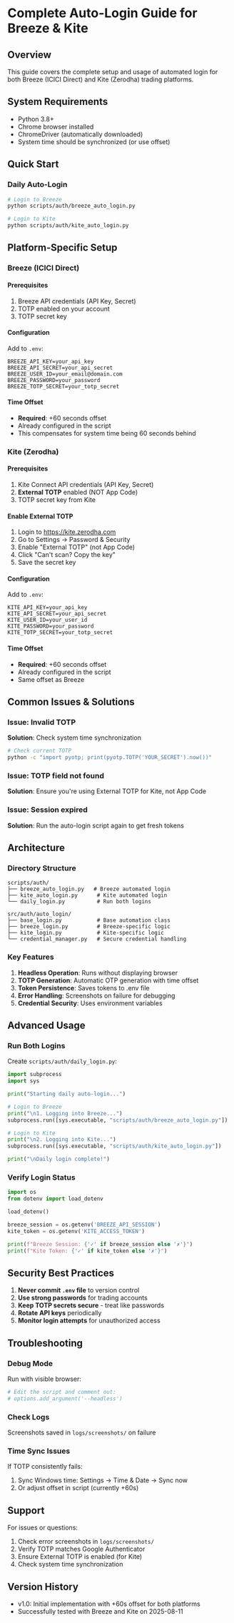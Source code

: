 # Complete Auto-Login Guide for Breeze & Kite

## Overview
This guide covers the complete setup and usage of automated login for both Breeze (ICICI Direct) and Kite (Zerodha) trading platforms.

## System Requirements
- Python 3.8+
- Chrome browser installed
- ChromeDriver (automatically downloaded)
- System time should be synchronized (or use offset)

## Quick Start

### Daily Auto-Login
```bash
# Login to Breeze
python scripts/auth/breeze_auto_login.py

# Login to Kite  
python scripts/auth/kite_auto_login.py
```

## Platform-Specific Setup

### Breeze (ICICI Direct)

#### Prerequisites
1. Breeze API credentials (API Key, Secret)
2. TOTP enabled on your account
3. TOTP secret key

#### Configuration
Add to `.env`:
```
BREEZE_API_KEY=your_api_key
BREEZE_API_SECRET=your_api_secret
BREEZE_USER_ID=your_email@domain.com
BREEZE_PASSWORD=your_password
BREEZE_TOTP_SECRET=your_totp_secret
```

#### Time Offset
- **Required**: +60 seconds offset
- Already configured in the script
- This compensates for system time being 60 seconds behind

### Kite (Zerodha)

#### Prerequisites
1. Kite Connect API credentials (API Key, Secret)
2. **External TOTP** enabled (NOT App Code)
3. TOTP secret key from Kite

#### Enable External TOTP
1. Login to https://kite.zerodha.com
2. Go to Settings → Password & Security
3. Enable "External TOTP" (not App Code)
4. Click "Can't scan? Copy the key"
5. Save the secret key

#### Configuration
Add to `.env`:
```
KITE_API_KEY=your_api_key
KITE_API_SECRET=your_api_secret
KITE_USER_ID=your_user_id
KITE_PASSWORD=your_password
KITE_TOTP_SECRET=your_totp_secret
```

#### Time Offset
- **Required**: +60 seconds offset
- Already configured in the script
- Same offset as Breeze

## Common Issues & Solutions

### Issue: Invalid TOTP
**Solution**: Check system time synchronization
```bash
# Check current TOTP
python -c "import pyotp; print(pyotp.TOTP('YOUR_SECRET').now())"
```

### Issue: TOTP field not found
**Solution**: Ensure you're using External TOTP for Kite, not App Code

### Issue: Session expired
**Solution**: Run the auto-login script again to get fresh tokens

## Architecture

### Directory Structure
```
scripts/auth/
├── breeze_auto_login.py   # Breeze automated login
├── kite_auto_login.py      # Kite automated login
└── daily_login.py          # Run both logins

src/auth/auto_login/
├── base_login.py           # Base automation class
├── breeze_login.py         # Breeze-specific logic
├── kite_login.py           # Kite-specific logic
└── credential_manager.py   # Secure credential handling
```

### Key Features
1. **Headless Operation**: Runs without displaying browser
2. **TOTP Generation**: Automatic OTP generation with time offset
3. **Token Persistence**: Saves tokens to .env file
4. **Error Handling**: Screenshots on failure for debugging
5. **Credential Security**: Uses environment variables

## Advanced Usage

### Run Both Logins
Create `scripts/auth/daily_login.py`:
```python
import subprocess
import sys

print("Starting daily auto-login...")

# Login to Breeze
print("\n1. Logging into Breeze...")
subprocess.run([sys.executable, "scripts/auth/breeze_auto_login.py"])

# Login to Kite
print("\n2. Logging into Kite...")
subprocess.run([sys.executable, "scripts/auth/kite_auto_login.py"])

print("\nDaily login complete!")
```

### Verify Login Status
```python
import os
from dotenv import load_dotenv

load_dotenv()

breeze_session = os.getenv('BREEZE_API_SESSION')
kite_token = os.getenv('KITE_ACCESS_TOKEN')

print(f"Breeze Session: {'✓' if breeze_session else '✗'}")
print(f"Kite Token: {'✓' if kite_token else '✗'}")
```

## Security Best Practices

1. **Never commit `.env` file** to version control
2. **Use strong passwords** for trading accounts
3. **Keep TOTP secrets secure** - treat like passwords
4. **Rotate API keys** periodically
5. **Monitor login attempts** for unauthorized access

## Troubleshooting

### Debug Mode
Run with visible browser:
```python
# Edit the script and comment out:
# options.add_argument('--headless')
```

### Check Logs
Screenshots saved in `logs/screenshots/` on failure

### Time Sync Issues
If TOTP consistently fails:
1. Sync Windows time: Settings → Time & Date → Sync now
2. Or adjust offset in script (currently +60s)

## Support

For issues or questions:
1. Check error screenshots in `logs/screenshots/`
2. Verify TOTP matches Google Authenticator
3. Ensure External TOTP is enabled (for Kite)
4. Check system time synchronization

## Version History
- v1.0: Initial implementation with +60s offset for both platforms
- Successfully tested with Breeze and Kite on 2025-08-11
